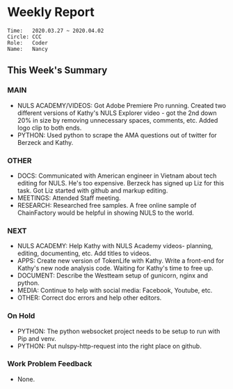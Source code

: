 # Weekly Report
```
Time: 	2020.03.27 ~ 2020.04.02
Circle:	CCC
Role:	Coder
Name:   Nancy
```
## This Week's Summary

### MAIN

- NULS ACADEMY/VIDEOS:  Got Adobe Premiere Pro running. Created two different versions of Kathy's NULS Explorer video - got the 2nd down 20% in size by removing unnecessary spaces, comments, etc. Added logo clip to both ends.
- PYTHON: Used python to scrape the AMA questions out of twitter for Berzeck and Kathy.

### OTHER
- DOCS: Communicated with American engineer in Vietnam about tech editing for NULS. He's too expensive. Berzeck has signed up Liz for this task. Got Liz started with github and markup editing.
- MEETINGS: Attended Staff meeting. 
- RESEARCH: Researched free samples. A free online sample of ChainFactory would be helpful in showing NULS to the world.

### NEXT
- NULS ACADEMY: Help Kathy with NULS Academy videos- planning, editing, documenting, etc. Add titles to videos. 
- APPS: Create new version of TokenLife with Kathy. Write a front-end for Kathy's new node analysis code. Waiting for Kathy's time to free up.
- DOCUMENT: Describe the Westteam setup of gunicorn, nginx and python.
- MEDIA: Continue to help with social media: Facebook, Youtube, etc.
- OTHER: Correct doc errors and help other editors.

### On Hold
- PYTHON: The python websocket project needs to be setup to run with Pip and venv. 
- PYTHON: Put nulspy-http-request into the right place on github.  

### Work Problem Feedback

- None.



 